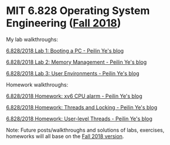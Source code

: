 # MIT 6.828 Operating System Engineering ([Fall 2018](https://pdos.csail.mit.edu/6.828/2018/schedule.html))

My lab walkthroughs:

[6.828/2018 Lab 1: Booting a PC - Peilin Ye's blog](https://ypl.coffee/6-828-2018-lab1/)

[6.828/2018 Lab 2: Memory Management - Peilin Ye's blog](https://ypl.coffee/6-828-2018-lab2/)

[6.828/2018 Lab 3: User Environments - Peilin Ye's blog](https://ypl.coffee/6-828-2018-lab3/)

Homework walkthroughs:

[6.828/2018 Homework: xv6 CPU alarm - Peilin Ye's blog](https://ypl.coffee/6-828-2018-hw-cpu-alarm/)

[6.828/2018 Homework: Threads and Locking - Peilin Ye's blog](https://ypl.coffee/6-828-2018-hw-threads-and-locking/)

[6.828/2018 Homework: User-level Threads - Peilin Ye's blog](https://ypl.coffee/6-828-2018-hw-user-level-threads/)

Note: Future posts/walkthroughs and solutions of labs, exercises, homeworks will all base on the [Fall 2018 version](https://pdos.csail.mit.edu/6.828/2018/schedule.html).
